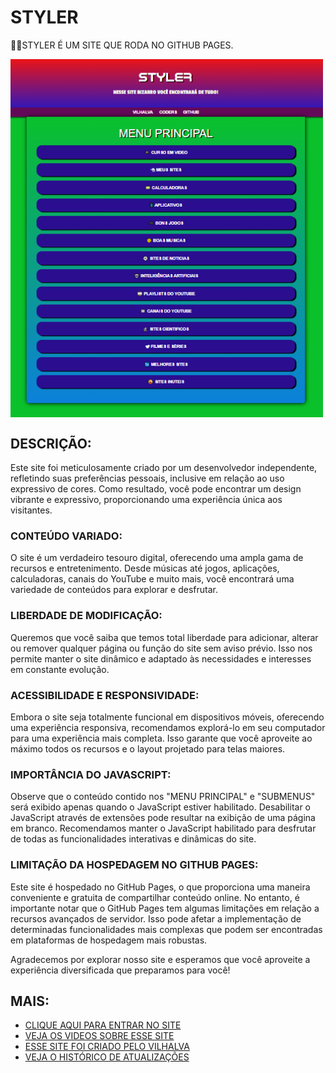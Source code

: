 # STYLER
👨‍⚖️STYLER É UM SITE QUE RODA NO GITHUB PAGES.

<img src="FOTO_2.2.png" align="center" width="500"> <br>

## DESCRIÇÃO:
Este site foi meticulosamente criado por um desenvolvedor independente, refletindo suas preferências pessoais, inclusive em relação ao uso expressivo de cores. Como resultado, você pode encontrar um design vibrante e expressivo, proporcionando uma experiência única aos visitantes.

### CONTEÚDO VARIADO:
O site é um verdadeiro tesouro digital, oferecendo uma ampla gama de recursos e entretenimento. Desde músicas até jogos, aplicações, calculadoras, canais do YouTube e muito mais, você encontrará uma variedade de conteúdos para explorar e desfrutar.

### LIBERDADE DE MODIFICAÇÃO:
Queremos que você saiba que temos total liberdade para adicionar, alterar ou remover qualquer página ou função do site sem aviso prévio. Isso nos permite manter o site dinâmico e adaptado às necessidades e interesses em constante evolução.

### ACESSIBILIDADE E RESPONSIVIDADE:
Embora o site seja totalmente funcional em dispositivos móveis, oferecendo uma experiência responsiva, recomendamos explorá-lo em seu computador para uma experiência mais completa. Isso garante que você aproveite ao máximo todos os recursos e o layout projetado para telas maiores.

### IMPORTÂNCIA DO JAVASCRIPT:
Observe que o conteúdo contido nos "MENU PRINCIPAL" e "SUBMENUS" será exibido apenas quando o JavaScript estiver habilitado. Desabilitar o JavaScript através de extensões pode resultar na exibição de uma página em branco. Recomendamos manter o JavaScript habilitado para desfrutar de todas as funcionalidades interativas e dinâmicas do site.

### LIMITAÇÃO DA HOSPEDAGEM NO GITHUB PAGES:
Este site é hospedado no GitHub Pages, o que proporciona uma maneira conveniente e gratuita de compartilhar conteúdo online. No entanto, é importante notar que o GitHub Pages tem algumas limitações em relação a recursos avançados de servidor. Isso pode afetar a implementação de determinadas funcionalidades mais complexas que podem ser encontradas em plataformas de hospedagem mais robustas.

Agradecemos por explorar nosso site e esperamos que você aproveite a experiência diversificada que preparamos para você!

## MAIS:
- [CLIQUE AQUI PARA ENTRAR NO SITE](https://vilhalva.github.io/STYLER/STYLER.html)
- [VEJA OS VIDEOS SOBRE ESSE SITE](https://www.youtube.com/@vilhalva100/search?query=STYLER)
- [ESSE SITE FOI CRIADO PELO VILHALVA](https://github.com/VILHALVA)
- [VEJA O HISTÓRICO DE ATUALIZAÇÕES](./UPDATES.md)
